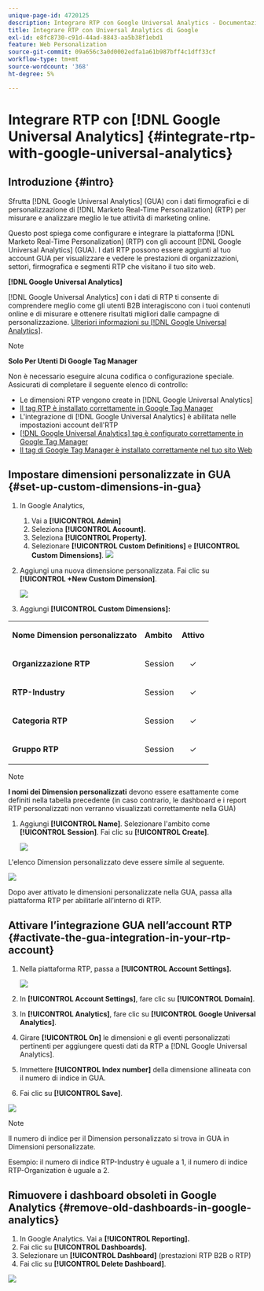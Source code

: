 ```yaml
---
unique-page-id: 4720125
description: Integrare RTP con Google Universal Analytics - Documentazione Marketo - Documentazione del prodotto
title: Integrare RTP con Universal Analytics di Google
exl-id: e8fc8730-c91d-44ad-8843-aa5b38f1ebd1
feature: Web Personalization
source-git-commit: 09a656c3a0d0002edfa1a61b987bff4c1dff33cf
workflow-type: tm+mt
source-wordcount: '368'
ht-degree: 5%

---
```


# Integrare RTP con [!DNL Google Universal Analytics] {#integrate-rtp-with-google-universal-analytics}

## Introduzione {#intro}

Sfrutta [!DNL Google Universal Analytics] (GUA) con i dati firmografici e di personalizzazione di [!DNL Marketo Real-Time Personalization] (RTP) per misurare e analizzare meglio le tue attività di marketing online.

Questo post spiega come configurare e integrare la piattaforma [!DNL Marketo Real-Time Personalization] (RTP) con gli account [!DNL Google Universal Analytics] (GUA). I dati RTP possono essere aggiunti al tuo account GUA per visualizzare e vedere le prestazioni di organizzazioni, settori, firmografica e segmenti RTP che visitano il tuo sito web.

**[!DNL Google Universal Analytics]**

[!DNL Google Universal Analytics] con i dati di RTP ti consente di comprendere meglio come gli utenti B2B interagiscono con i tuoi contenuti online e di misurare e ottenere risultati migliori dalle campagne di personalizzazione. [Ulteriori informazioni su [!DNL Google Universal Analytics]](https://support.google.com/analytics/answer/2790010/?hl=en&authuser=1).

>[!NOTE]
>
>**Solo Per Utenti Di Google Tag Manager**
>
>Non è necessario eseguire alcuna codifica o configurazione speciale. Assicurati di completare il seguente elenco di controllo:
>
>* Le dimensioni RTP vengono create in [!DNL Google Universal Analytics]
>* [Il tag RTP è installato correttamente in Google Tag Manager](https://docs.marketo.com/display/public/DOCS/Implementing+RTP+using+Google+Tag+Manager)
>* L&#39;integrazione di [!DNL Google Universal Analytics] è abilitata nelle impostazioni account dell&#39;RTP
>* [[!DNL Google Universal Analytics] tag è configurato correttamente in Google Tag Manager](https://support.google.com/tagmanager/answer/6107124?hl=en)
>* [Il tag di Google Tag Manager è installato correttamente nel tuo sito Web](https://developers.google.com/tag-manager/quickstart)

## Impostare dimensioni personalizzate in GUA {#set-up-custom-dimensions-in-gua}

1. In Google Analytics,

   1. Vai a **[!UICONTROL Admin]**
   1. Seleziona **[!UICONTROL Account].**
   1. Seleziona **[!UICONTROL Property].**
   1. Selezionare **[!UICONTROL Custom Definitions]** e **[!UICONTROL Custom Dimensions]**.
      ![](assets/image2014-11-29-11-3a2-3a32.png)

1. Aggiungi una nuova dimensione personalizzata. Fai clic su **[!UICONTROL +New Custom Dimension]**.

   ![](assets/image2014-11-29-11-3a8-3a16.png)

1. Aggiungi **[!UICONTROL Custom Dimensions]:**

<table>
 <tbody>
  <tr>
   <td><p><strong>Nome Dimension personalizzato</strong></p></td>
   <td><p><strong>Ambito</strong></p></td>
   <td><p><strong>Attivo</strong></p></td>
  </tr>
  <tr>
   <td><p><strong>Organizzazione RTP</strong></p></td>
   <td><p>Session</p></td>
   <td><p align="center">✓</p></td>
  </tr>
  <tr>
   <td><p><strong>RTP-Industry</strong></p></td>
   <td><p>Session</p></td>
   <td><p align="center">✓</p></td>
  </tr>
  <tr>
   <td><p><strong>Categoria RTP</strong></p></td>
   <td><p>Session</p></td>
   <td><p align="center">✓</p></td>
  </tr>
  <tr>
   <td><p><strong>Gruppo RTP</strong></p></td>
   <td><p>Session</p></td>
   <td><p align="center">✓</p></td>
  </tr>
 </tbody>
</table>

>[!NOTE]
>
>**I nomi dei Dimension personalizzati** devono essere esattamente come definiti nella tabella precedente (in caso contrario, le dashboard e i report RTP personalizzati non verranno visualizzati correttamente nella GUA)

1. Aggiungi **[!UICONTROL Name]**. Selezionare l&#39;ambito come **[!UICONTROL Session]**. Fai clic su **[!UICONTROL Create]**.

   ![](assets/image2014-11-29-11-3a12-3a51.png)

L&#39;elenco Dimension personalizzato deve essere simile al seguente.

![](assets/image2014-11-29-11-36-50-version-2.png)

Dopo aver attivato le dimensioni personalizzate nella GUA, passa alla piattaforma RTP per abilitarle all’interno di RTP.

## Attivare l’integrazione GUA nell’account RTP {#activate-the-gua-integration-in-your-rtp-account}

1. Nella piattaforma RTP, passa a **[!UICONTROL Account Settings].**

   ![](assets/image2014-11-29-11-3a27-3a7.png)

1. In **[!UICONTROL Account Settings]**, fare clic su **[!UICONTROL Domain]**.
1. In **[!UICONTROL Analytics]**, fare clic su **[!UICONTROL Google Universal Analytics]**.
1. Girare **[!UICONTROL On]** le dimensioni e gli eventi personalizzati pertinenti per aggiungere questi dati da RTP a [!DNL Google Universal Analytics].
1. Immettere **[!UICONTROL Index number]** della dimensione allineata con il numero di indice in GUA.
1. Fai clic su **[!UICONTROL Save]**.

![](assets/image2014-11-29-11-31-23-version-2.png)

>[!NOTE]
>
>Il numero di indice per il Dimension personalizzato si trova in GUA in Dimensioni personalizzate.
>
>Esempio: il numero di indice RTP-Industry è uguale a 1, il numero di indice RTP-Organization è uguale a 2.

## Rimuovere i dashboard obsoleti in Google Analytics {#remove-old-dashboards-in-google-analytics}

1. In Google Analytics. Vai a **[!UICONTROL Reporting].**
1. Fai clic su **[!UICONTROL Dashboards].**
1. Selezionare un **[!UICONTROL Dashboard]** (prestazioni RTP B2B o RTP)
1. Fai clic su **[!UICONTROL Delete Dashboard]**.

![](assets/image2014-11-29-11-3a42-3a55.png)
